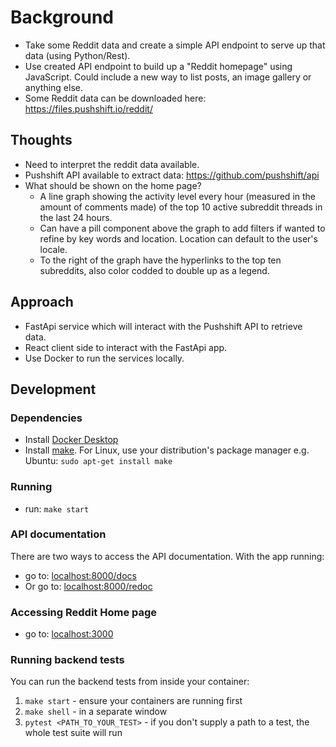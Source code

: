 # Background
- Take some Reddit data and create a simple API endpoint to serve up that data (using Python/Rest).
- Use created API endpoint to build up a "Reddit homepage" using JavaScript. Could include a new way to list posts, an image gallery or anything else.
- Some Reddit data can be downloaded here: https://files.pushshift.io/reddit/

## Thoughts
- Need to interpret the reddit data available.
- Pushshift API available to extract data: https://github.com/pushshift/api
- What should be shown on the home page?
    - A line graph showing the activity level every hour (measured in the amount of comments made) of the top 10 active subreddit threads in the last 24 hours.
    - Can have a pill component above the graph to add filters if wanted to refine by key words and location. Location can default to the user's locale.
    - To the right of the graph have the hyperlinks to the top ten subreddits, also color codded to double up as a legend.

## Approach
- FastApi service which will interact with the Pushshift API to retrieve data.
- React client side to interact with the FastApi app.
- Use Docker to run the services locally.

## Development

### Dependencies
- Install [Docker Desktop](https://www.docker.com/products/docker-desktop)
- Install [make](https://www.gnu.org/software/make/). For Linux, use your distribution's package manager e.g. Ubuntu: `sudo apt-get install make`

### Running
- run: `make start`

### API documentation
There are two ways to access the API documentation. With the app running:

- go to: [localhost:8000/docs](http://localhost:8000/docs)
- Or go to: [localhost:8000/redoc](http://localhost:8000/redoc)

### Accessing Reddit Home page
- go to: [localhost:3000](http://localhost:3000)


### Running backend tests
You can run the backend tests from inside your container:
 1. `make start` - ensure your containers are running first
 1. `make shell` - in a separate window
 2. `pytest <PATH_TO_YOUR_TEST>` - if you don't supply a path to a test, the whole test suite will run

